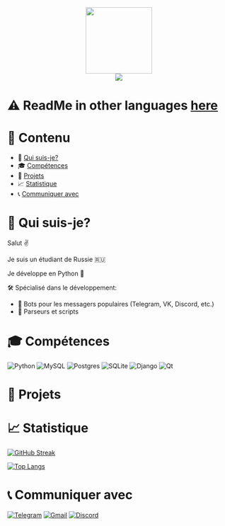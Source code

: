 <div align="center">
  <img src="https://media.giphy.com/media/3oKIPnAiaMCws8nOsE/giphy.gif" width=150>
</div>

<div align="center">
  <img src="https://komarev.com/ghpvc/?username=kotohlebushek&color=red&style=flat-square">
</div>

# :warning: ReadMe in other languages [here](https://github.com/kotohlebushek/kotohlebushek)

# :page_facing_up: Contenu

- :man: [Qui suis-je?](#man-qui-suis-je)
- :mortar_board: [Compétences](#mortar_board-compétences)
- :floppy_disk: [Projets](#floppy_disk-projets)
- :chart_with_upwards_trend: [Statistique](#chart_with_upwards_trend-statistique)
- :telephone_receiver: [Communiquer avec](#telephone_receiver-communiquer-avec)

# :man: Qui suis-je?

Salut :v:

Je suis un étudiant de Russie :ru:

Je développe en Python :snake:

:hammer_and_wrench: Spécialisé dans le développement:
- :space_invader: Bots pour les messagers populaires (Telegram, VK, Discord, etc.)
- :wrench: Parseurs et scripts

# :mortar_board: Compétences

![Python](https://img.shields.io/badge/python-3670A0?style=for-the-badge&logo=python&logoColor=ffdd54)
![MySQL](https://img.shields.io/badge/mysql-%2300f.svg?style=for-the-badge&logo=mysql&logoColor=white)
![Postgres](https://img.shields.io/badge/postgres-%23316192.svg?style=for-the-badge&logo=postgresql&logoColor=white)
![SQLite](https://img.shields.io/badge/sqlite-%2307405e.svg?style=for-the-badge&logo=sqlite&logoColor=white)
![Django](https://img.shields.io/badge/django-%23092E20.svg?style=for-the-badge&logo=django&logoColor=white)
![Qt](https://img.shields.io/badge/Qt-%23217346.svg?style=for-the-badge&logo=Qt&logoColor=white)

# :floppy_disk: Projets

# :chart_with_upwards_trend: Statistique

[![GitHub Streak](http://github-readme-streak-stats.herokuapp.com?user=kotohlebushek&theme=dark&date_format=j%20M%5B%20Y%5D&locale=ru)](https://git.io/streak-stats)

[![Top Langs](https://github-readme-stats.vercel.app/api/top-langs/?username=kotohlebushek&layout=compact&theme=dark&locale=ru)](https://github.com/anuraghazra/github-readme-stats)

# :telephone_receiver: Communiquer avec

[![Telegram](https://img.shields.io/badge/Telegram-2CA5E0?style=for-the-badge&logo=telegram&logoColor=white)](https://t.me/k0t0hlebushek)
[![Gmail](https://img.shields.io/badge/Gmail-D14836?style=for-the-badge&logo=gmail&logoColor=white)](mailto:kotohlebushek@mail.ru)
[![Discord](https://img.shields.io/badge/Discord-%237289DA.svg?style=for-the-badge&logo=discord&logoColor=white)](https://discord.com/users/628531217817665537)
